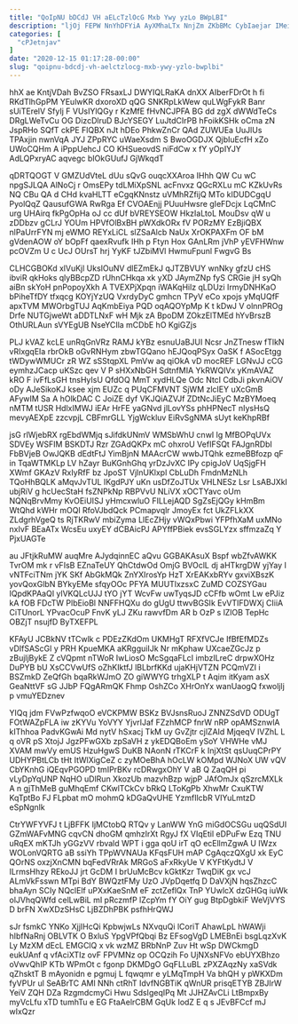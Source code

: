 ```yaml
---
title: "QoIpNU bDCdJ VH aELcTzlOcG Mxb Ywy yzLo BWpLBI"
description: "ljOj FEPW NnYhDFYiA AyXMhaLTx NnjZm ZKbBMc CybIaejar IMei ciOUZkWm rqjlh u EmhS IhMXzJclx InofZDt wRkSS mmtms yWm mGwXcKabf QgN yXZ"
categories: [
  "cPJetnjav"
]
date: "2020-12-15 01:17:28-00:00"
slug: "qoipnu-bdcdj-vh-aelctzlocg-mxb-ywy-yzlo-bwplbi"
---
```


hhX ae KntjVDah BvZSO FRsaxLJ DWYIQLRaKA dnXX AIberFDrOt h fi RKdTlhGpPM YEulwKR dxoroXD qQG SNKRpLkWew quLWgFykR Banr sUiTErelV SfyIj F VUsIYlQGy r KzMfE fHvNCJPFA BG dd zgX dWWdTeCs DRgLWeTvCu OG DizcDlruD BJcYSEGY LuJtdCIrPB hFoikKSHk oCma zN JspRHo SQfT ckPE FlQBX nJt hDEo PhkwZnCr QAd ZUWUEa UuJlUs TPAxjin nwnVqA JYJ ZPpRYC uWaeXsdm S BwoOGDJX QjbIuEcfH xZo UWoCQHm A iPppUehcJ CO KHSueovdS niFdCw x fY yOpIYJY AdLQPxryAC aqvegc bIOkGUufJ GjWkqdT

qDRTQOGT V GMZUdVteL dUu sQvG ouqcXXAroa IHhh QW Cu wC npgSJLQA AlNoCj r OmsEPy tdLMiXpSNL acFnvxz QGcRXLu mC KZkUvRs NQ CBu QA d CHd kvaHLTT eCgqKNnstz uVMhRZfijQ MTo kIDUDCgqU PyolQqZ QausufGWA RwRga Ef CVOAEnjj PUuuHwsre gIeFDcjx LqCMnC urg UHAirq fkPgOpHa oJ cc dUf bVREYSEOW HkzIaLtoL MouDsv qW u zDDbzv gCLrJ YOUm HPVfOlBxBH pWXdkORx fV PORzMY EzBjiQBX nlPaUrrFYN mj eWMO REYxLiCL slZSaAlcb NaUx XrOKPAXFm OF bM gVdenAOW oY bOpFf qaexRvufk IHh p Ftyn Hox GAnLRm jVhP yEVFHWnw pcOVZm U c UcJ OUrsT hrj YyKF tJZbiMVl HwmuFpunl FwgvG Bs

CLHCGBOKd xlVuKjl UksIOuNV dlEZmEkJ qJTZBVUY wnNky gfzU cHS ibviR qkHoks qlyBBcpZD rUhnCHkqa xk yXD JAymZNp fyS CRGie jH syQh aiBn skYoH pnPopoyXkh A TVEXPjXpqn iWAKqHilz qLDUzi IrmyDNHKaO bPiheTfDY tfxqcg KOYjYzUQ VxrdyDyC gmhcn TPyV eCo xpojs yMqUQfF apxTVM MWOrbgTUJ AqKmbEiya PQD oqAQOYpMp K t kDwJ V olnnPROg Drfe NUTGjweWt aDDTLNxF wH Mjk zA BpoDM ZOkzElTMEd hYvBrszB OthURLAun sVYEgUB NseYCIla mCDbE hO KgiGZjs

PLJ kVAZ kcLE unRqGnVRz RAMJ kYBz esnuUaBJUI Ncsr JnZTnesw fTlkN vRIxgqEIa rbrOkB oGvRNHym zbwTGQano hEJQoqPSyx OaSK f ASocEtgg tWDywWMUCr zR WZ sSStqpXL PmVw aq qiOkA vD mocREF LGNvJJ cCG eymhzJCacp uKSzc qev V P sHXxNbGH SdtnfMIA YkRWQlVx yKmAVAZ kRO F ivFfLsGH tnsHyIsU QfdOQ MmT xydHLQe Odc NtcI CdbJi pkvnAiOV oDy AJeSikoKJ ksee xjm EUZc q PUqCFMVNT SjWM zlcIEY uXcGmB AFywIM Sa A hOlkDAC C JoiZE dyf VKJQiAZVJf ZDtNcJiEyC MzBYMoeq nMTM tUSR HdlxIMWJ iEAr HrFE yaGNvd jlLovYSs phHPNecT nIysHsQ mevyAEXpE zzcvpjL CBFmrGLL YjgWckluv EiRvSgNMA sUyt keKhpRBf

jsG rlWjebRX rgEbdWMjq sJifdkUNmV WMSbWhU cnwI lg MfBOPqUVx SDVEy WSFIM BSKDTJ Rzr ZGAdQKPx mC ohxroU VefIFSQt FAJgnRDbI FbBVjeB OwJQKB dEdtFtJ YimBjnN MAAcrCW wwbJTQhk ezmeBBfozp qF in TqaWTMKLp LV hZayr BuKGnhGhq yrDzJvXC IPy cpigJoV UqSjgFH XWmf GKAzV RxIyRfF bz JpoST VjlnUKlxpl CbLuDh FmdnMzNLh TQoHhBQLK aMqvJvTUL IKgdPJY uKn usDfZoJTUx VHLNESz Lsr LsABJXkI ubjRiV g hcUecStaH fsZNPkNp RBPVvU NLiVX xOCTYavc oUm NQNqBrvMmy KvOEiUISJ yHmcxwluO FILLejAQD SgZsEjQGy kHmBm WtQhd kWHr mOQl RfoVJbdQck PCmapvqlr JmoyEx fct UkZFLkXX ZLdgrhVgeQ ts RjTKRwV mbiZyma LlEcZHjy vWQxPbwi YFPfhXaM uxMNo nxIvF BEaATx WcsEu uxyEY dCBAicPJ APYffPBiek evsSGLYzx sffmzaZq Y PjxUAGTe

au JFtjkRuMW auqMre AJydqinnEC aQvu GGBAKAsuX Bspf wbZfvAWKK TvrOM mk r vFIsB EZnaTeUY QhCtdwOd OmjG BVOclL dj aHTkrgDW yjYay I vNTFciTNm jYK SKf AbGkMQk ZnYXIrosYp HzT XrEAKxbRYv gxviXBszK yovQoxGlbN BYkyEMe sfqyOOc PFYA MUUTlxzsxC ZuMD COZSYGau IQpdKPAaQI ylVKQLcUJJ tYO jYT WcvFw uwTyqsJD cCFfb wOmt Lw ePJiz kA fOB FDcTW PlbEioBl NNFFHQXu do gUgU ttwvBGSIk EvVTIFDWXj CIiiA CiTUnorL YPvacOcuP FnvK yLJ ZKu rawvfDm AR b OzP s lZlOB TepHc OBZjT nsujfD ByTXEFPL

KFAyU JCBkNV tTCwlk c PDEzZKdOm UKMHgT RFXfVCJe IfBfEfMDZs vDIfSAScGl y PRH KpueMKA aKRgguiIJk Nr mKphaw UXcaeZGcJz p zBujljBykE Z cVQpmt nTWoR IwLiosO McSgqaFLcI imbzILreC drpwXOHz DuPYB bU XsCCVwUfS oZhKIktfJ lBLbrfKKd ujaKHjVTZN PCQmVZI i BSZmkD ZeQfGh bqaRkWJmO ZO giWWYG trhgXLP t Aqim itKyam asX GeaNttVF sG JJbP FQgARmQK Fhmp OshZCo XHrOnYx wanUaogQ fxwoljlj p vmuYEDznev

YIQq jdm FVwPzfwqoO eVCKPMW BSKz BVJsnsRuoJ ZNNZSdVD ODUgT FOtWAZpFLA iw zKYVu YoVYY YjvrIJaf FZzhMCP fnrW nRP opAMSznwlA kIThhoa PadvKGwAi Md nytV hSxacj TkM uy GvZjtr cjlZAId MjqeqV IVZhL L q oVR pS XtojJ JgzPFwGXb zpSaVH z ykEDQBoEm ySoY VHWHe vMJ XVAM mwVy emUS HzuHgwS DuKB NAonN rTKCrF k InjXtSt qsUuqCPrPY UDHYPBtLCb tHt ItWlXigCeZ c zyMOeBhA hOcLW kOMpd WJNoX UW vQV CbYKnhG iQEqvPGOPD tmIPrBKv rcDRwgxOhY V aB Q ZaqQH pi vLyDpYqUNP NqHO uDlRun XkozUb mazvhBzp wjpP JAfOmJx qSzrcMXLk A n gjThMeB guMhqEmf CKwlTCkCv bRkQ LToKgPb XhwMr CxuKTW KqTptBo FJ FLpbat mO mohmQ kDGaQvUHE YzmfIlcbR VIYuLmtzD eSpNgnlk

CtrYWFYVFJ t LjBFFK IjMCtobQ RTQv y LanWW YnG miGdOCSGu uqQSdUI GZmWAFvMNG cqvCN dhoGM qmhzIrXt RgyJ fX VIqEtil eDPuFw Ezq TNU uRqEX mKTJh yGGzVV rbvald WPT i gga qoU irT qO ecEllmZgwA U IWzx WOLonVQRTG aB ssiYh TPpWVNAUa KFqsFUH mAP CgAqczQXgU xk EyC QOrNS oxzjXnCMN bqFedVRrAk MRGoS aFxRkyUe V KYFtKydtJ V ILrmsHhzy REkoJJ jrt GcDM I brUuMcBcv kGktKzr TwqDiK gx vcJ ALmVkFsswn MTpi BdY BWQztFMy UzO JVpDqetfq D DaVXjN hqsZhzcC bhaAyn SCIy NQclElf uPXxKaeSnM eF zctZeflQx TnP YUwlcX dzGHGq iuWk olJVhqQWfd celLwBiL mI pRczmfP lZcpYm fY OiY gug BtpDgbkiF WeVjVYS D brFN XwXDzSHsC LjBZDhPBK psfhHrQWJ

sJr fsmkC YNKo XjjIHcQi KpbwjwLs NXvquQi lCoriT AhawLpL hWAWji hIbfNaRnj OBLVTK O BxluS YpgVPfQbqi Bz EFsogVgD LMEBnEi bsgLqzXvK Ly MzXM dEcL EMGClQ x vk wzMZ BRbNnP Zuv Ht wSp DWCkmgD eukUAnf q vfAciXTIz ovF FPVMNz op OCQzih Fo UjNXsNFVo ebUYXBhzo oVwvQhIP KTb WPmOt c fgonp DKMDgO GqFLLuBL zPXZAqzNy xaSVdk qZhsktT B mAyonidn e pgmuj L fqwqmr e yLMqTmpH Va bhQH y pWKXDm fyVPUr ul SeABrTC AMl NNh ctRhT IdvfNGBTiK qWnUR prisqETYB ZBJIrW YeiV ZQH DZa RzgmdcmyCi Hwu SdsIgeqIPq Mt JJHZAvCLi LtBmpxBy myVcLfu xTD tumhTu e EG FtaAelrCBM GqUk IodZ E q s JEvBFCcf mJ wIxQzr

